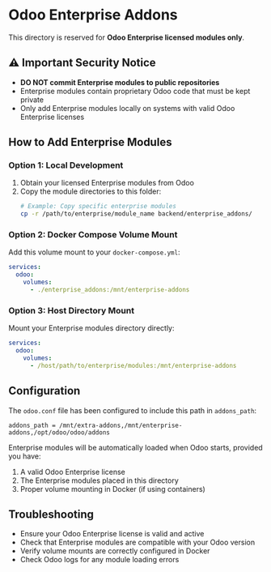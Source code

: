 # Odoo Enterprise Addons

This directory is reserved for **Odoo Enterprise licensed modules only**.

## ⚠️ Important Security Notice

- **DO NOT commit Enterprise modules to public repositories**
- Enterprise modules contain proprietary Odoo code that must be kept private
- Only add Enterprise modules locally on systems with valid Odoo Enterprise licenses

## How to Add Enterprise Modules

### Option 1: Local Development
1. Obtain your licensed Enterprise modules from Odoo
2. Copy the module directories to this folder:
   ```bash
   # Example: Copy specific enterprise modules
   cp -r /path/to/enterprise/module_name backend/enterprise_addons/
   ```

### Option 2: Docker Compose Volume Mount
Add this volume mount to your `docker-compose.yml`:
```yaml
services:
  odoo:
    volumes:
      - ./enterprise_addons:/mnt/enterprise-addons
```

### Option 3: Host Directory Mount
Mount your Enterprise modules directory directly:
```yaml
services:
  odoo:
    volumes:
      - /host/path/to/enterprise/modules:/mnt/enterprise-addons
```

## Configuration

The `odoo.conf` file has been configured to include this path in `addons_path`:
```
addons_path = /mnt/extra-addons,/mnt/enterprise-addons,/opt/odoo/odoo/addons
```

Enterprise modules will be automatically loaded when Odoo starts, provided you have:
1. A valid Odoo Enterprise license
2. The Enterprise modules placed in this directory
3. Proper volume mounting in Docker (if using containers)

## Troubleshooting

- Ensure your Odoo Enterprise license is valid and active
- Check that Enterprise modules are compatible with your Odoo version
- Verify volume mounts are correctly configured in Docker
- Check Odoo logs for any module loading errors